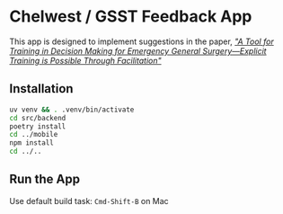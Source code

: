 # Chelwest / GSST Feedback App

This app is designed to implement suggestions in the paper, [*"A Tool for Training in Decision Making for Emergency General Surgery—Explicit Training is Possible Through Facilitation"*](https://pubmed.ncbi.nlm.nih.gov/24776869/)

## Installation

```bash
uv venv && . .venv/bin/activate
cd src/backend
poetry install
cd ../mobile
npm install
cd ../..
```

## Run the App

Use default build task: `Cmd-Shift-B` on Mac
